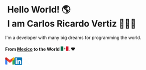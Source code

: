 # &nbsp;Hello World!&nbsp;🌎<br/> &nbsp;I am Carlos Ricardo Vertiz 👨🏻‍💻
I'm a developer with many big dreams for programming the world. 
#### From [Mexico](https://www.google.com/maps/place/San+Andr%C3%A9s+Timilpan,+M%C3%A9x./@19.8855377,-99.7323166,17z/data=!3m1!4b1!4m12!1m5!3m4!2zMTnCsDUzJzI0LjIiTiA5OcKwNDMnNDMuOCJX!8m2!3d19.8900556!4d-99.7288333!3m5!1s0x85d2501b4e82e341:0xd3831ca86d5dc3a7!8m2!3d19.8855377!4d-99.7297417!16s%2Fg%2F11c2xkgqz2?entry=ttu) to the World <img alt="MexicoFlag" width="25px" src="https://github.com/veRtiz18/veRtiz18/blob/master/mexico.png" />. ❤️


<a href="mailto:ricardovertizcarlos@gmail.com">
    <img align="left" alt="Carlos Ricardo Vertiz | Gmail" width="30px" src="https://github.com/veRtiz18/veRtiz18/blob/master/gmail.png" />
</a>

<a href="https://www.linkedin.com/in/carlos-ricardo-vertiz-4151602b7/">
    <img align="left" alt="Carlos Ricardo Vertiz | Linkedin" width="24px" src="https://github.com/veRtiz18/veRtiz18/blob/master/linkedin.png" />
</a>
<a href="">
    <img align="left" alt="Carlos Ricardo Vertiz | Twitter" width="26px" src="https://github.com/veRtiz18/veRtiz18/blob/master/x.png" />
</a>
